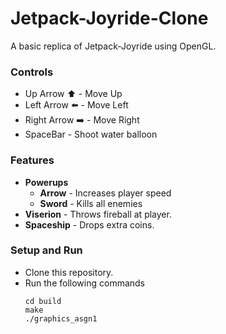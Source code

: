 # Jetpack-Joyride-Clone
A basic replica of Jetpack-Joyride using OpenGL.
### Controls
* Up Arrow :arrow_up: - Move Up
* Left Arrow :arrow_left: - Move Left
* Right Arrow :arrow_right: - Move Right
* SpaceBar - Shoot water balloon
### Features
* __Powerups__
  * __Arrow__ - Increases player speed
  * __Sword__ - Kills all enemies
* __Viserion__ - Throws fireball at player.
* __Spaceship__ - Drops extra coins.
### Setup and Run
* Clone this repository.
* Run the following commands
    ```
    cd build
    make
    ./graphics_asgn1
    ```
